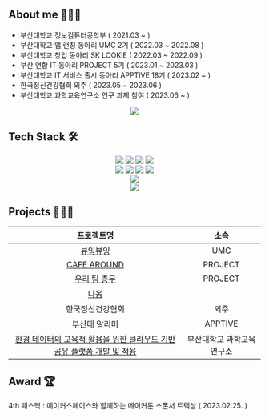 ## About me 👩🏻‍💻
- 부산대학교 정보컴퓨터공학부 ( 2021.03 ~ )
- 부산대학교 앱 런칭 동아리 UMC 2기 ( 2022.03 ~ 2022.08 )   
- 부산대학교 창업 동아리 SK LOOKIE ( 2022.03 ~ 2022.09 )
- 부산 연합 IT 동아리 PROJECT 5기 ( 2023.01 ~ 2023.03 )
- 부산대학교 IT 서비스 출시 동아리 APPTIVE 18기 ( 2023.02 ~ )
- 한국정신건강협회 외주 ( 2023.05 ~ 2023.06 )
- 부산대학교 과학교육연구소 연구 과제 참여 ( 2023.06 ~ )
<div align="center">
    <a href="https://www.instagram.com/_zixxu__/">
		<img src="https://img.shields.io/badge/Instagram-E4405F?style=flat-square&logo=Instagram&logoColor=white" />
	</a>
</div>

## Tech Stack 🛠️
<div align="center">
	<img src="https://img.shields.io/badge/Python-3776AB?style=flat-square&logo=Python&logoColor=white"> <img src="https://img.shields.io/badge/C-A8B9CC?style=flat-square&logo=C&logoColor=white"> <img src="https://img.shields.io/badge/C++-00599C?style=flat-square&logo=C%2B%2B&logoColor=white"> <img src="https://img.shields.io/badge/Java-007396?style=flat-square&logo=Conda-Forge&logoColor=white"><br>
	<img src="https://img.shields.io/badge/JavaScript-F7DF1E?style=flat-square&logo=JavaScript&logoColor=white"> <img src="https://img.shields.io/badge/React-61DAFB?style=flat-square&logo=React&logoColor=white"> <img src="https://img.shields.io/badge/Typescript-3178C6?style=flat-square&logo=Typescript&logoColor=white"> <img src="https://img.shields.io/badge/Sass-CC6699?style=flat-square&logo=Sass&logoColor=white"><br>
	<img src="https://img.shields.io/badge/Kotlin-7F52FF?style=flat-square&logo=Kotlin&logoColor=white"><br>
	<img src="https://img.shields.io/badge/Firebase-FFCA28?style=flat-square&logo=Firebase&logoColor=white">
</div>

## Projects 👩🏻‍💻
|프로젝트명|소속|
|:-:|:-:|
|[뷰잉뷰잉](https://github.com/viewingviewing/front-end-codes)|UMC|
|[CAFE AROUND](https://github.com/dlwltn0430/cafe-around-frontend)|PROJECT|
|[우리 팀 총무](https://github.com/dlwltn0430/dutchpay-calculator)|PROJECT|
|[나옹](https://github.com/dlwltn0430/Naong)|
|한국정신건강협회|외주|
|[부산대 알리미](https://github.com/ApptiveDev/apptive-18th-team4-frontend)|APPTIVE|
|[환경 데이터의 교육적 활용을 위한 클라우드 기반 공유 플랫폼 개발 및 적용](https://github.com/EnvEduPNU/EnvEdu_Front)|부산대학교 과학교육연구소|

## Award 🏆
4th 패스핵 : 메이커스페이스와 함께하는 메이커톤 스폰서 트랙상 ( 2023.02.25. )


